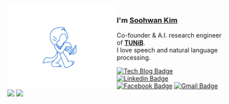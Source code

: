 <img align="left" src="https://github.com/sooftware/sooftware/blob/master/images/octocat.gif" width=250>

### I'm [Soohwan Kim](https://sooftware.io/resume)  
  
Co-founder & A.I. research engineer of **[TUNiB](http://tunib.ai)**.   
I love speech and natural language processing.  
  
[![Tech Blog Badge](http://img.shields.io/badge/-Tech%20blog-black?style=flat-square&logo=github)](https://sooftware.io)	
[![Linkedin Badge](https://img.shields.io/badge/-LinkedIn-blue?style=flat-square&logo=Linkedin&logoColor=white&link=https://www.linkedin.com/in/Soo-hwan/)](https://www.linkedin.com/in/Soo-hwan/)	
[![Facebook Badge](https://img.shields.io/badge/facebook-1877f2?style=flat-square&logo=facebook&logoColor=white&link=https://www.facebook.com/sooftware95)](https://www.facebook.com/sooftware95)
[![Gmail Badge](https://img.shields.io/badge/Gmail-d14836?style=flat-square&logo=Gmail&logoColor=white&link=mailto:sh951011@gmail.com)](mailto:sh951011@gmail.com)  
<img src="https://img.shields.io/github/stars/sooftware?style=flat-square"> <img src="https://img.shields.io/github/followers/sooftware?style=flat-square">
